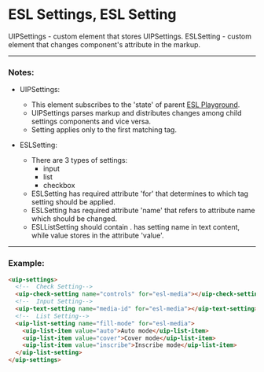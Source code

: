 # ESL Settings, ESL Setting

UIPSettings - custom element that stores UIPSettings. ESLSetting - custom element that changes component's attribute in
the markup.

---

### Notes:

- UIPSettings:
  - This element subscribes to the 'state' of parent [ESL Playground](../core/README.md).
  - UIPSettings parses markup and distributes changes among child settings components and vice versa.
  - Setting applies only to the first matching tag.


- ESLSetting:
  - There are 3 types of settings:
    - input
    - list
    - checkbox
  - ESLSetting has required attribute 'for' that determines to which tag setting should be applied.
  - ESLSetting has required attribute 'name' that refers to attribute name which should be changed.
  - ESLListSetting should contain <uip-list-item>. <uip-list-item> has setting name in text content, while value stores
    in the attribute 'value'.

---

### Example:

```html
<uip-settings>
  <!--  Check Setting-->
  <uip-check-setting name="controls" for="esl-media"></uip-check-setting>
  <!--  Input Setting-->
  <uip-text-setting name="media-id" for="esl-media"></uip-text-setting>
  <!--  List Setting-->
  <uip-list-setting name="fill-mode" for="esl-media">
    <uip-list-item value="auto">Auto mode</uip-list-item>
    <uip-list-item value="cover">Cover mode</uip-list-item>
    <uip-list-item value="inscribe">Inscribe mode</uip-list-item>
  </uip-list-setting>
</uip-settings>
```
